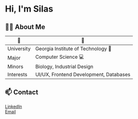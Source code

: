 # Hi, I'm Silas
 
## 🙋‍♂️ About Me
| 🌱 | 🌴 |
| ------------- | ------------- |
| University | Georgia Institute of Technology 🐝 |
| Major | Computer Science 💻 |
| Minors | Biology, Industrial Design |
| Interests | UI/UX, Frontend Development, Databases |

## 📫 Contact
[LinkedIn](https://linkedin.com/in/silas-ever) <br />
[Email](mailto:ever@gatech.edu?subject=)
